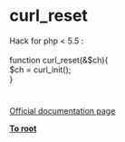 # curl_reset



Hack for php &lt; 5.5 : <br><br>function curl_reset(&amp;$ch){<br>  $ch = curl_init();<br>}  

#

[Official documentation page](https://www.php.net/manual/en/function.curl-reset.php)

**[To root](/README.md)**